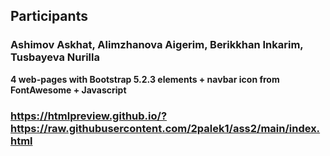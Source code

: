 
## Participants
### Ashimov Askhat, Alimzhanova Aigerim, Berikkhan Inkarim, Tusbayeva Nurilla

**4 web-pages with Bootstrap 5.2.3 elements + navbar icon from FontAwesome + Javascript**

### https://htmlpreview.github.io/?https://raw.githubusercontent.com/2palek1/ass2/main/index.html
